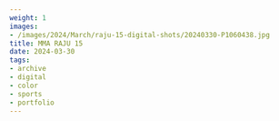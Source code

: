 ```yaml
---
weight: 1
images:
- /images/2024/March/raju-15-digital-shots/20240330-P1060438.jpg
title: MMA RAJU 15
date: 2024-03-30
tags:
- archive
- digital
- color
- sports
- portfolio
---
```


